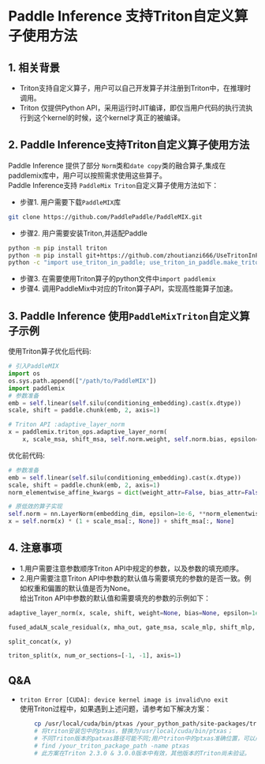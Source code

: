 
# Paddle Inference 支持Triton自定义算子使用方法

## 1. 相关背景

* Triton支持自定义算子，用户可以自己开发算子并注册到Triton中，在推理时调用。
* Triton 仅提供Python API，采用运行时JIT编译，即仅当用户代码的执行流执行到这个kernel的时候，这个kernel才真正的被编译。  

## 2. Paddle Inference支持Triton自定义算子使用方法

Paddle Inference 提供了部分 `Norm`类和`date copy`类的融合算子,集成在paddlemix库中，用户可以按照需求使用这些算子。  
Paddle Inference支持 `PaddleMix Triton`自定义算子使用方法如下：  
* 步骤1. 用户需要下载`PaddleMIX`库
```bash
git clone https://github.com/PaddlePaddle/PaddleMIX.git
```
* 步骤2. 用户需要安装Triton,并适配Paddle
```bash
python -m pip install triton
python -m pip install git+https://github.com/zhoutianzi666/UseTritonInPaddle.git
python -c "import use_triton_in_paddle; use_triton_in_paddle.make_triton_compatible_with_paddle()"
```
* 步骤3. 在需要使用Triton算子的python文件中`import paddlemix` 
* 步骤4. 调用PaddleMix中对应的Triton算子API，实现高性能算子加速。

## 3. Paddle Inference 使用`PaddleMixTriton`自定义算子示例
使用Triton算子优化后代码:    
```py
# 引入PaddleMIX
import os
os.sys.path.append(["/path/to/PaddleMIX"])
import paddlemix
# 参数准备
emb = self.linear(self.silu(conditioning_embedding).cast(x.dtype))
scale, shift = paddle.chunk(emb, 2, axis=1)

# Triton API :adaptive_layer_norm
x = paddlemix.triton_ops.adaptive_layer_norm(
    x, scale_msa, shift_msa, self.norm.weight, self.norm.bias, epsilon=1e-06)
```

优化前代码:  
```py
# 参数准备
emb = self.linear(self.silu(conditioning_embedding).cast(x.dtype))
scale, shift = paddle.chunk(emb, 2, axis=1)
norm_elementwise_affine_kwargs = dict(weight_attr=False, bias_attr=False)

# 原低效的算子实现
self.norm = nn.LayerNorm(embedding_dim, epsilon=1e-6, **norm_elementwise_affine_kwargs)
x = self.norm(x) * (1 + scale_msa[:, None]) + shift_msa[:, None]
```


## 4. 注意事项
* 1.用户需要注意参数顺序Triton API中规定的参数，以及参数的填充顺序。
* 2.用户需要注意Triton API中参数的默认值与需要填充的参数的是否一致。例如权重和偏置的默认值是否为None。  
给出Triton API中参数的默认值和需要填充的参数的示例如下：

```py
adaptive_layer_norm(x, scale, shift, weight=None, bias=None, epsilon=1e-05)  

fused_adaLN_scale_residual(x, mha_out, gate_msa, scale_mlp, shift_mlp, weight=None, bias=None, epsilon=1e-05)  

split_concat(x, y)

triton_split(x, num_or_sections=[-1, -1], axis=1)
```

## Q&A
*  `triton Error [CUDA]: device kernel image is invalid\no exit`  
    使用Triton过程中，如果遇到上述问题，请参考如下解决方案：
        
    ```bash
        cp /usr/local/cuda/bin/ptxas /your_python_path/site-packages/triton/backends/nvidia/bin/
        # 将triton安装包中的ptxas，替换为/usr/local/cuda/bin/ptxas；
        # 不同Triton版本的patxas路径可能不同;用户triton中的ptxas准确位置，可以用如下命令寻找： 
        # find /your_triton_package_path -name ptxas
        # 此方案在Triton 2.3.0 & 3.0.0版本中有效，其他版本的Triton尚未验证。
    ```
    